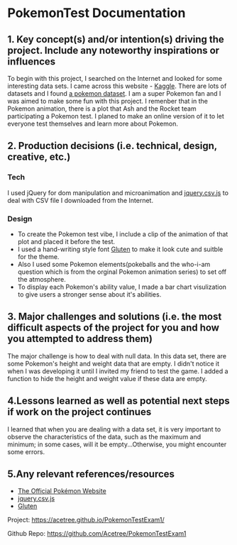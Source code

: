# PokemonTest Documentation


## 1. Key concept(s) and/or intention(s) driving the project. Include any noteworthy inspirations or influences

To begin with this project, I searched on the Internet and looked for some interesting data sets. I came across this website - [Kaggle](https://www.kaggle.com/datasets). There are lots of datasets and I found [a pokemon dataset](https://www.kaggle.com/rounakbanik/pokemon).
I am a super Pokemon fan and I was aimed to make some fun with this project. 
I remenber that in the Pokemon animation, there is a plot that Ash and the Rocket team participating a Pokemon test. I planed to make an online version of it to let everyone test themselves and learn more about Pokemon.


## 2. Production decisions (i.e. technical, design, creative, etc.)

### Tech
I used jQuery for dom manipulation and microanimation and [jquery.csv.js](https://github.com/evanplaice/jquery-csv) to deal with CSV file I downloaded from the Internet.

### Design
- To create the Pokemon test vibe, I include a clip of the animation of that plot and placed it before the test. 
- I used a hand-writing style font [Gluten](https://fonts.google.com/specimen/Gluten#glyphs) to make it look cute and suitble for the theme.
- Also I used some Pokemon elements(pokeballs and the who-i-am question which is from the orginal Pokemon animation series) to set off the atmosphere.
- To display each Pokemon's ability value, I made a bar chart visulization to give users a stronger sense about it's abilities.


## 3. Major challenges and solutions (i.e. the most difficult aspects of the project for you and how you attempted to address them)
The major challenge is how to deal with null data. In this data set, there are some Pokemon's height and weight data that are empty. I didn't notice it when I was developing it until I invited my friend to test the game. I added a function to hide the height and weight value if these data are empty.

## 4.Lessons learned as well as potential next steps if work on the project continues
I learned that when you are dealing with a data set, it is very important to observe the characteristics of the data, such as the maximum and minimum; in some cases, will it be empty...Otherwise, you might encounter some errors.

## 5.Any relevant references/resources
- [The Official Pokémon Website ](https://www.pokemon.com/us/)
- [jquery.csv.js](https://github.com/evanplaice/jquery-csv)
- [Gluten](https://fonts.google.com/specimen/Gluten#glyphs)



Project:
https://acetree.github.io/PokemonTestExam1/


Github Repo:
https://github.com/Acetree/PokemonTestExam1
